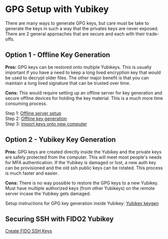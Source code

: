 # GPG Setup with Yubikey
There are many ways to generate GPG keys, but care must be take to generate the keys in such a way that the privates keys are never exposed.  There are 2 general approaches that are secure and each with their trade-offs.


## Option 1 - Offline Key Generation 
**Pros:** GPG keys can be restored onto multiple Yubikeys.  This is usually important if you have a need to keep a long lived encryption key that would be used to decrypt older files.  The other major benefit is that you can maintain a long lived signature that can be trusted over time.

**Cons:** This would require setting up an offline server for key generation and secure offline devices for holding the key material.  This is a much more time consuming process.

Step 1: [Offline server setup](offline_server_setup.md)  
Step 2: [Offline key generation](offline_keygen.md)  
Step 3: [Import keys onto new computer](yubikey_from_offline.md)   
 


## Option 2 - Yubikey Key Generation
**Pros:** GPG keys are created directly inside the Yubikey and the private keys are safely protected from the computer.  This will meet most people's needs for MFA authentication.  If the Yubikey is damaged or lost, a new auth key can be provisioned and the old ssh public keys can be rotated.  This process is much faster and easier.

**Cons:** There is no way possible to restore the GPG keys to a new Yubikey.  Must have multiple authorized keys (from other Yubikeys) on the remote server incase the Yubikey gets damaged. 

Setup instructions for GPG key generation inside Yubikey: [Yubikey keygen](yubikey_keygen.md)  


## Securing SSH with FIDO2 Yubikey  
[Create FIDO SSH Keys](yubikey_fido.md)  
